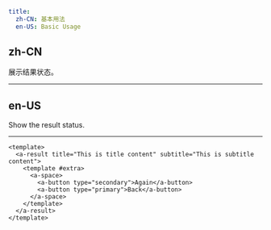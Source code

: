 ```yaml
title:
  zh-CN: 基本用法
  en-US: Basic Usage
```

## zh-CN

展示结果状态。

---

## en-US

Show the result status.

---

```vue
<template>
  <a-result title="This is title content" subtitle="This is subtitle content">
    <template #extra>
      <a-space>
        <a-button type="secondary">Again</a-button>
        <a-button type="primary">Back</a-button>
      </a-space>
    </template>
  </a-result>
</template>
```
